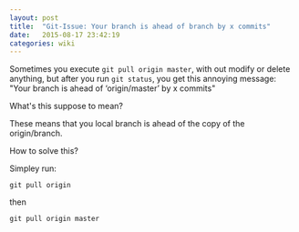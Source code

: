 ```yaml
---
layout: post
title:  "Git-Issue: Your branch is ahead of branch by x commits"
date:   2015-08-17 23:42:19
categories: wiki 
---
```


Sometimes you execute `git pull origin master`, with out modify or delete anything, but after you run `git status`, you get this annoying message:
"Your branch is ahead of ‘origin/master’ by x commits"

What's this suppose to mean? 

These means that you local branch is ahead of the copy of the origin/branch.

How to solve this?

Simpley run: 

`git pull origin` 

then

`git pull origin master`
